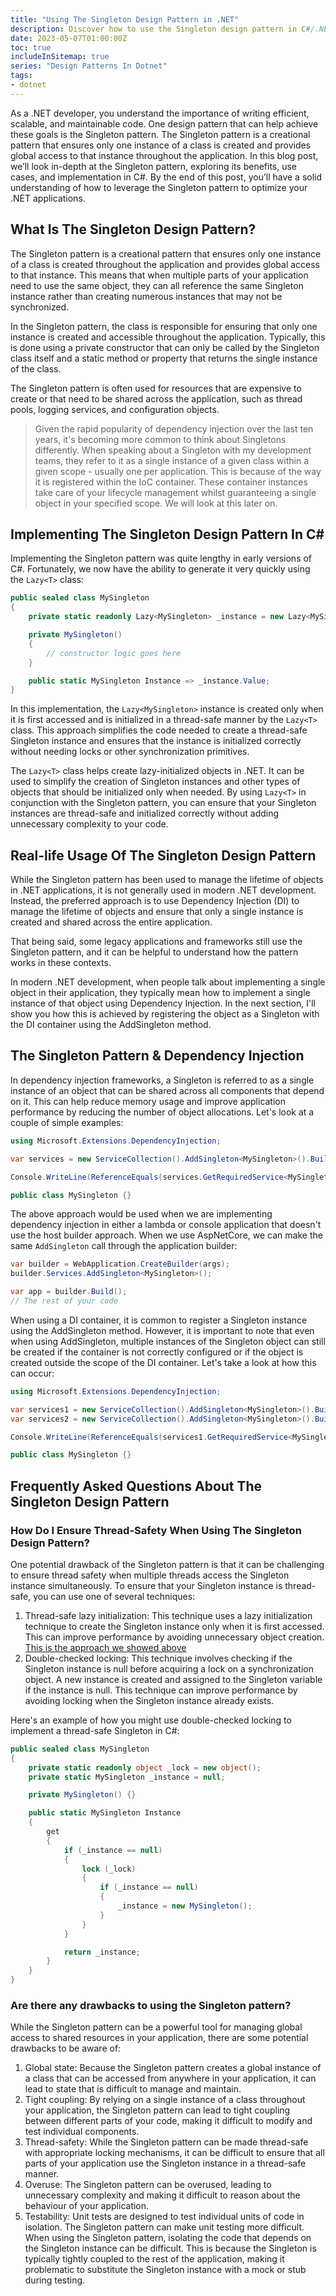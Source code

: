 ```yaml
---
title: "Using The Singleton Design Pattern in .NET"
description: Discover how to use the Singleton design pattern in C#/.NET to create a single instance of an object that is globally accessible throughout your application. Learn about the benefits and drawbacks of the Singleton pattern, how to implement it using Lazy<T> for thread-safety, and its role in modern .NET development and Dependency Injection.
date: 2023-05-07T01:00:00Z
toc: true
includeInSitemap: true
series: "Design Patterns In Dotnet"
tags:
- dotnet
---
```


As a .NET developer, you understand the importance of writing efficient, scalable, and maintainable code. One design pattern that can help achieve these goals is the Singleton pattern. The Singleton pattern is a creational pattern that ensures only one instance of a class is created and provides global access to that instance throughout the application. In this blog post, we’ll look in-depth at the Singleton pattern, exploring its benefits, use cases, and implementation in C#. By the end of this post, you’ll have a solid understanding of how to leverage the Singleton pattern to optimize your .NET applications.

<!--more-->

## What Is The Singleton Design Pattern?

The Singleton pattern is a creational pattern that ensures only one instance of a class is created throughout the application and provides global access to that instance. This means that when multiple parts of your application need to use the same object, they can all reference the same Singleton instance rather than creating numerous instances that may not be synchronized.

In the Singleton pattern, the class is responsible for ensuring that only one instance is created and accessible throughout the application. Typically, this is done using a private constructor that can only be called by the Singleton class itself and a static method or property that returns the single instance of the class.

The Singleton pattern is often used for resources that are expensive to create or that need to be shared across the application, such as thread pools, logging services, and configuration objects.

> Given the rapid popularity of dependency injection over the last ten years, it's becoming more common to think about Singletons differently. When speaking about a Singleton with my development teams, they refer to it as a single instance of a given class within a given scope - usually one per application.
This is because of the way it is registered within the IoC container. These container instances take care of your lifecycle management whilst guaranteeing a single object in your specified scope. We will look at this later on.

## Implementing The Singleton Design Pattern In C\#

Implementing the Singleton pattern was quite lengthy in early versions of C#. Fortunately, we now have the ability to generate it very quickly using the `Lazy<T>` class:

```csharp
public sealed class MySingleton
{
    private static readonly Lazy<MySingleton> _instance = new Lazy<MySingleton>(() => new MySingleton());

    private MySingleton()
    {
        // constructor logic goes here
    }

    public static MySingleton Instance => _instance.Value;
}
```

In this implementation, the `Lazy<MySingleton>` instance is created only when it is first accessed and is initialized in a thread-safe manner by the `Lazy<T>` class. This approach simplifies the code needed to create a thread-safe Singleton instance and ensures that the instance is initialized correctly without needing locks or other synchronization primitives.

The `Lazy<T>` class helps create lazy-initialized objects in .NET. It can be used to simplify the creation of Singleton instances and other types of objects that should be initialized only when needed. By using `Lazy<T>` in conjunction with the Singleton pattern, you can ensure that your Singleton instances are thread-safe and initialized correctly without adding unnecessary complexity to your code.

## Real-life Usage Of The Singleton Design Pattern

While the Singleton pattern has been used to manage the lifetime of objects in .NET applications, it is not generally used in modern .NET development. Instead, the preferred approach is to use Dependency Injection (DI) to manage the lifetime of objects and ensure that only a single instance is created and shared across the entire application.

That being said, some legacy applications and frameworks still use the Singleton pattern, and it can be helpful to understand how the pattern works in these contexts.

In modern .NET development, when people talk about implementing a single object in their application, they typically mean how to implement a single instance of that object using Dependency Injection. In the next section, I'll show you how this is achieved by registering the object as a Singleton with the DI container using the AddSingleton method.

## The Singleton Pattern & Dependency Injection

In dependency injection frameworks, a Singleton is referred to as a single instance of an object that can be shared across all components that depend on it. This can help reduce memory usage and improve application performance by reducing the number of object allocations. Let's look at a couple of simple examples:

```csharp
using Microsoft.Extensions.DependencyInjection;

var services = new ServiceCollection().AddSingleton<MySingleton>().BuildServiceProvider();

Console.WriteLine(ReferenceEquals(services.GetRequiredService<MySingleton>(), services.GetRequiredService<MySingleton>())); // Prints true

public class MySingleton {}
```

The above approach would be used when we are implementing dependency injection in either a lambda or console application that doesn't use the host builder approach. When we use AspNetCore, we can make the same `AddSingleton` call through the application builder:

```csharp
var builder = WebApplication.CreateBuilder(args);
builder.Services.AddSingleton<MySingleton>();

var app = builder.Build();
// The rest of your code
```

When using a DI container, it is common to register a Singleton instance using the AddSingleton method. However, it is important to note that even when using AddSingleton, multiple instances of the Singleton object can still be created if the container is not correctly configured or if the object is created outside the scope of the DI container. Let's take a look at how this can occur:

```csharp
using Microsoft.Extensions.DependencyInjection;

var services1 = new ServiceCollection().AddSingleton<MySingleton>().BuildServiceProvider();
var services2 = new ServiceCollection().AddSingleton<MySingleton>().BuildServiceProvider();

Console.WriteLine(ReferenceEquals(services1.GetRequiredService<MySingleton>(), services2.GetRequiredService<MySingleton>())); // Prints false

public class MySingleton {}
```

## Frequently Asked Questions About The Singleton Design Pattern

### How Do I Ensure Thread-Safety When Using The Singleton Design Pattern?

One potential drawback of the Singleton pattern is that it can be challenging to ensure thread safety when multiple threads access the Singleton instance simultaneously. To ensure that your Singleton instance is thread-safe, you can use one of several techniques:

1. Thread-safe lazy initialization: This technique uses a lazy initialization technique to create the Singleton instance only when it is first accessed. This can improve performance by avoiding unnecessary object creation. [This is the approach we showed above](#implementing-the-singleton-design-pattern-in-c)
1. Double-checked locking: This technique involves checking if the Singleton instance is null before acquiring a lock on a synchronization object. A new instance is created and assigned to the Singleton variable if the instance is null. This technique can improve performance by avoiding locking when the Singleton instance already exists.

Here's an example of how you might use double-checked locking to implement a thread-safe Singleton in C#:

```csharp
public sealed class MySingleton
{
    private static readonly object _lock = new object();
    private static MySingleton _instance = null;

    private MySingleton() {}

    public static MySingleton Instance
    {
        get
        {
            if (_instance == null)
            {
                lock (_lock)
                {
                    if (_instance == null)
                    {
                        _instance = new MySingleton();
                    }
                }
            }

            return _instance;
        }
    }
}
```

### Are there any drawbacks to using the Singleton pattern?

While the Singleton pattern can be a powerful tool for managing global access to shared resources in your application, there are some potential drawbacks to be aware of:

1. Global state: Because the Singleton pattern creates a global instance of a class that can be accessed from anywhere in your application, it can lead to state that is difficult to manage and maintain.
1. Tight coupling: By relying on a single instance of a class throughout your application, the Singleton pattern can lead to tight coupling between different parts of your code, making it difficult to modify and test individual components.
1. Thread-safety: While the Singleton pattern can be made thread-safe with appropriate locking mechanisms, it can be difficult to ensure that all parts of your application use the Singleton instance in a thread-safe manner.
1. Overuse: The Singleton pattern can be overused, leading to unnecessary complexity and making it difficult to reason about the behaviour of your application.
1. Testability: Unit tests are designed to test individual units of code in isolation. The Singleton pattern can make unit testing more difficult. When using the Singleton pattern, isolating the code that depends on the Singleton instance can be difficult. This is because the Singleton is typically tightly coupled to the rest of the application, making it problematic to substitute the Singleton instance with a mock or stub during testing.
